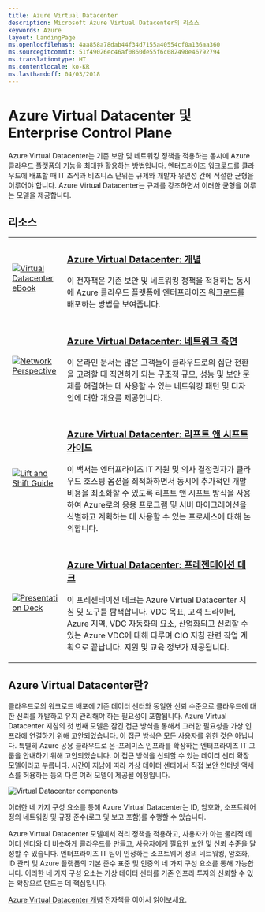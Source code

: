 ```yaml
---
title: Azure Virtual Datacenter
description: Microsoft Azure Virtual Datacenter의 리소스
keywords: Azure
layout: LandingPage
ms.openlocfilehash: 4aa858a78dab44f34d7155a40554cf0a136aa360
ms.sourcegitcommit: 51f49026ec46af0860de55f6c082490e46792794
ms.translationtype: HT
ms.contentlocale: ko-KR
ms.lasthandoff: 04/03/2018
---
```

# <a name="azure-virtual-datacenter-and-the-enterprise-control-plane"></a>Azure Virtual Datacenter 및 Enterprise Control Plane

Azure Virtual Datacenter는 기존 보안 및 네트워킹 정책을 적용하는 동시에 Azure 클라우드 플랫폼의 기능을 최대한 활용하는 방법입니다. 엔터프라이즈 워크로드를 클라우드에 배포할 때 IT 조직과 비즈니스 단위는 규제와 개발자 유연성 간에 적절한 균형을 이루어야 합니다. Azure Virtual Datacenter는 규제를 강조하면서 이러한 균형을 이루는 모델을 제공합니다.
 
## <a name="resources"></a>리소스
<table>
<tr>
    <td style="width: 64px; vertical-align: middle;"><a href="http://aka.ms/VDC/Concepts"><img src="../_images/virtual-datacenter.svg" alt="Virtual Datacenter eBook" /></a></td>
    <td>
        <h3><a href="http://aka.ms/VDC/Concepts">Azure Virtual Datacenter: 개념</a></h3>
        <p>이 전자책은 기존 보안 및 네트워킹 정책을 적용하는 동시에 Azure 클라우드 플랫폼에 엔터프라이즈 워크로드를 배포하는 방법을 보여줍니다.</p>
    </td>
</tr>
<tr>
    <td style="width: 64px; vertical-align: middle;"><a href="/azure/networking/networking-virtual-datacenter"><img src="./images/vdc-network.png" alt="Network Perspective" /></a></td>
    <td>
        <h3><a href="https://docs.microsoft.com/en-us/azure/networking/networking-virtual-datacenter">Azure Virtual Datacenter: 네트워크 측면</a></h3>
        <p>이 온라인 문서는 많은 고객들이 클라우드로의 집단 전환을 고려할 때 직면하게 되는 구조적 규모, 성능 및 보안 문제를 해결하는 데 사용할 수 있는 네트워킹 패턴 및 디자인에 대한 개요를 제공합니다.</p>
    </td>
</tr>
<tr>
    <td style="width: 64px; vertical-align: middle;"><a href="http://aka.ms/VDC/Lift"><img src="./images/vdc-lift-and-shift.png" alt="Lift and Shift Guide" /></a></td>
    <td>
        <h3><a href="http://aka.ms/VDC/Lift">Azure Virtual Datacenter: 리프트 앤 시프트 가이드</a></h3>
        <p>이 백서는 엔터프라이즈 IT 직원 및 의사 결정권자가 클라우드 호스팅 옵션을 최적화하면서 동시에 추가적인 개발 비용을 최소화할 수 있도록 리프트 앤 시프트 방식을 사용하여 Azure로의 응용 프로그램 및 서버 마이그레이션을 식별하고 계획하는 데 사용할 수 있는 프로세스에 대해 논의합니다.</p>
    </td>
</tr>
<tr>
    <td style="width: 64px; vertical-align: middle;"><a href="http://aka.ms/VDC/Deck"><img src="./images/vdc-deck.png" alt="Presentation Deck" /></a></td>
    <td>
        <h3><a href="http://aka.ms/VDC/Deck">Azure Virtual Datacenter: 프레젠테이션 데크</a></h3>
        <p>이 프레젠테이션 데크는 Azure Virtual Datacenter 지침 및 도구를 탐색합니다. VDC 목표, 고객 드라이버, Azure 지역, VDC 자동화의 요소, 산업화되고 신뢰할 수 있는 Azure VDC에 대해 다루며 CIO 지침 관련 작업 계획으로 끝납니다. 지원 및 교육 정보가 제공됩니다.</p>
    </td>
</tr>
</table>

## <a name="what-is-the-azure-virtual-datacenter"></a>Azure Virtual Datacenter란?

클라우드로의 워크로드 배포에 기존 데이터 센터와 동일한 신뢰 수준으로 클라우드에 대한 신뢰를 개발하고 유지 관리해야 하는 필요성이 포함됩니다. Azure Virtual Datacenter 지침의 첫 번째 모델은 잠긴 접근 방식을 통해서 그러한 필요성을 가상 인프라에 연결하기 위해 고안되었습니다. 이 접근 방식은 모든 사용자를 위한 것은 아닙니다. 특별히 Azure 공용 클라우드로 온-프레미스 인프라를 확장하는 엔터프라이즈 IT 그룹을 안내하기 위해 고안되었습니다. 이 접근 방식을 신뢰할 수 있는 데이터 센터 확장 모델이라고 부릅니다. 시간이 지남에 따라 가상 데이터 센터에서 직접 보안 인터넷 액세스를 허용하는 등의 다른 여러 모델이 제공될 예정입니다.

<img src="./images/vdc-components.svg" alt="Virtual Datacenter components" style="max-width:700px;"/>

이러한 네 가지 구성 요소를 통해 Azure Virtual Datacenter는 ID, 암호화, 소프트웨어 정의 네트워킹 및 규정 준수(로그 및 보고 포함)를 수행할 수 있습니다.

Azure Virtual Datacenter 모델에서 격리 정책을 적용하고, 사용자가 아는 물리적 데이터 센터와 더 비슷하게 클라우드를 만들고, 사용자에게 필요한 보안 및 신뢰 수준을 달성할 수 있습니다. 엔터프라이즈 IT 팀이 인정하는 소프트웨어 정의 네트워킹, 암호화, ID 관리 및 Azure 플랫폼의 기본 준수 표준 및 인증의 네 가지 구성 요소를 통해 가능합니다. 이러한 네 가지 구성 요소는 가상 데이터 센터를 기존 인프라 투자의 신뢰할 수 있는 확장으로 만드는 데 핵심입니다.


<a href="http://aka.ms/VDC/eBook">Azure Virtual Datacenter 개념</a> 전자책을 이어서 읽어보세요.
